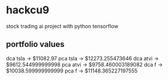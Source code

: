 # hackcu9
stock trading ai project with python tensorflow

## portfolio values

dca tsla -> $11082.97
pca tsla -> $12273.255473646
dca atvi -> $9612.544999999998
pca atvi -> $9758.460003189082
dca f -> $10038.599999999999
pca f -> $11148.365227197555
